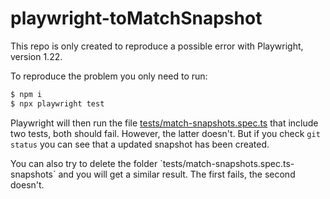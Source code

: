 # playwright-toMatchSnapshot

This repo is only created to reproduce a possible error with Playwright, version 1.22.

To reproduce the problem you only need to run:
```sh
$ npm i
$ npx playwright test
```

Playwright will then run the file [tests/match-snapshots.spec.ts](tests/match-snapshots.spec.ts) that include two tests,
both should fail. However, the latter doesn't. But if you check `git status` you can see that a updated snapshot has been created.

You can also try to delete the folder `tests/match-snapshots.spec.ts-snapshots´ and you will get a similar result.
The first fails, the second doesn't.
